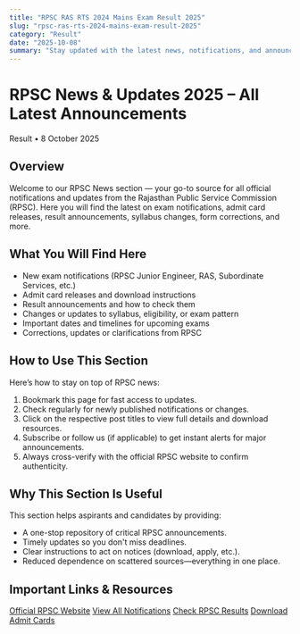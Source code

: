 ```yaml
---
title: "RPSC RAS RTS 2024 Mains Exam Result 2025"
slug: "rpsc-ras-rts-2024-mains-exam-result-2025"
category: "Result"
date: "2025-10-08"
summary: "Stay updated with the latest news, notifications, and announcements from the Rajasthan Public Service Commission (RPSC). Get exam schedules, results, admit card releases and more here."
---
```


<h1 class="text-3xl font-bold text-amber-600 mb-4">RPSC News & Updates 2025 – All Latest Announcements</h1>

<p class="text-sm text-gray-500 mb-6">
  Result • 8 October 2025
</p>

<div class="bg-amber-50 dark:bg-gray-800 border-l-4 border-amber-500 p-4 rounded-lg shadow mb-6">
  <h2 class="text-lg font-semibold mb-2">Overview</h2>
  <p class="text-gray-700 dark:text-gray-300">
    Welcome to our RPSC News section — your go-to source for all official notifications and updates from the Rajasthan Public Service Commission (RPSC). Here you will find the latest on exam notifications, admit card releases, result announcements, syllabus changes, form corrections, and more.
  </p>
</div>

<section class="mb-8">
  <div class="bg-white dark:bg-gray-900 shadow rounded-lg overflow-hidden">
    <div class="bg-amber-500 px-4">
      <h2 class="text-lg font-semibold text-white py-4">What You Will Find Here</h2>
    </div>
    <div class="p-4">
      <ul class="list-disc pl-6 text-gray-700 dark:text-gray-300">
        <li>New exam notifications (RPSC Junior Engineer, RAS, Subordinate Services, etc.)</li>
        <li>Admit card releases and download instructions</li>
        <li>Result announcements and how to check them</li>
        <li>Changes or updates to syllabus, eligibility, or exam pattern</li>
        <li>Important dates and timelines for upcoming exams</li>
        <li>Corrections, updates or clarifications from RPSC</li>
      </ul>
    </div>
  </div>
</section>

<section class="mb-8">
  <div class="bg-white dark:bg-gray-900 shadow rounded-lg overflow-hidden">
    <div class="bg-amber-500 px-4">
      <h2 class="text-lg font-semibold text-white py-4">How to Use This Section</h2>
    </div>
    <div class="p-4">
      <p class="text-gray-700 dark:text-gray-300">
        Here’s how to stay on top of RPSC news:
      </p>
      <ol class="list-decimal pl-6 text-gray-700 dark:text-gray-300">
        <li>Bookmark this page for fast access to updates.</li>
        <li>Check regularly for newly published notifications or changes.</li>
        <li>Click on the respective post titles to view full details and download resources.</li>
        <li>Subscribe or follow us (if applicable) to get instant alerts for major announcements.</li>
        <li>Always cross-verify with the official RPSC website to confirm authenticity.</li>
      </ol>
    </div>
  </div>
</section>

<section class="mb-8">
  <div class="bg-white dark:bg-gray-900 shadow rounded-lg overflow-hidden">
    <div class="bg-amber-500 px-4">
      <h2 class="text-lg font-semibold text-white py-4">Why This Section Is Useful</h2>
    </div>
    <div class="p-4">
      <p class="text-gray-700 dark:text-gray-300">
        This section helps aspirants and candidates by providing:
      </p>
      <ul class="list-disc pl-6 text-gray-700 dark:text-gray-300">
        <li>A one-stop repository of critical RPSC announcements.</li>
        <li>Timely updates so you don't miss deadlines.</li>
        <li>Clear instructions to act on notices (download, apply, etc.).</li>
        <li>Reduced dependence on scattered sources—everything in one place.</li>
      </ul>
    </div>
  </div>
</section>

<section class="mb-8">
  <div class="bg-white dark:bg-gray-900 shadow rounded-lg overflow-hidden">
    <div class="bg-amber-500 px-4">
      <h2 class="text-lg font-semibold text-white py-4">Important Links & Resources</h2>
    </div>
    <div class="p-4 space-y-3">
      <a href="https://rpsc.rajasthan.gov.in/" class="block text-center px-4 py-2 rounded font-medium shadow bg-blue-600 text-white hover:opacity-90 transition" target="_blank">Official RPSC Website</a>
      <a href="/rpsc-notifications/" class="block text-center px-4 py-2 rounded font-medium shadow bg-lime-400 text-white hover:opacity-90 transition">View All Notifications</a>
      <a href="https://rpsc.rajasthan.gov.in/Static/Result/30398045B41240DFB25ED52EF73F4425.pdf" class="block text-center px-4 py-2 rounded font-medium shadow bg-gray-600 text-white hover:opacity-90 transition">Check RPSC Results</a>
      <a href="/rpsc-admit-cards/" class="block text-center px-4 py-2 rounded font-medium shadow bg-amber-400 text-white hover:opacity-90 transition">Download Admit Cards</a>
    </div>
  </div>
</section>
